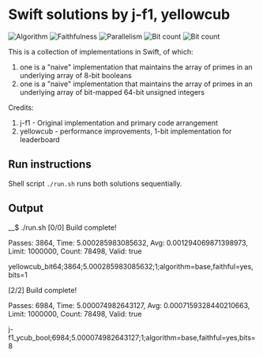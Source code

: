 # Swift solutions by j-f1, yellowcub

![Algorithm](https://img.shields.io/badge/Algorithm-base-green)
![Faithfulness](https://img.shields.io/badge/Faithful-yes-green)
![Parallelism](https://img.shields.io/badge/Parallel-no-green)
![Bit count](https://img.shields.io/badge/Bits-1-green)
![Bit count](https://img.shields.io/badge/Bits-8-yellowgreen)

This is a collection of implementations in Swift, of which:

1. one is a "naive" implementation that maintains the array of primes in an underlying array of 8-bit booleans
2. one is a "naive" implementation that maintains the array of primes in an underlying array of bit-mapped 64-bit unsigned integers

Credits:

1. j-f1 - Original implementation and primary code arrangement
2. yellowcub - performance improvements, 1-bit implementation for leaderboard

## Run instructions

Shell script `./run.sh` runs both solutions sequentially.

## Output

__$ ./run.sh
[0/0] Build complete!

Passes: 3864, Time: 5.000285983085632, Avg: 0.001294069871398973, Limit: 1000000, Count: 78498, Valid: true

yellowcub_bit64;3864;5.000285983085632;1;algorithm=base,faithful=yes,bits=1

[2/2] Build complete!

Passes: 6984, Time: 5.000074982643127, Avg: 0.0007159328440210663, Limit: 1000000, Count: 78498, Valid: true

j-f1_ycub_bool;6984;5.000074982643127;1;algorithm=base,faithful=yes,bits=8
